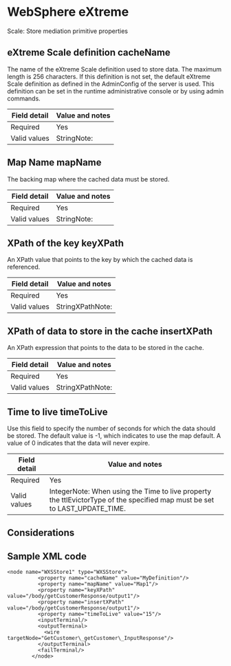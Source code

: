 # WebSphere eXtreme
Scale:
Store mediation primitive properties

## eXtreme Scale definition cacheName

The name of the eXtreme Scale definition used to store
data. The maximum length is 256 characters. If this definition is not set, the default eXtreme Scale definition as defined in
the AdminConfig of the server is used. This definition can be set in the runtime administrative
console or by using admin commands.

| Field detail   | Value and notes   |
|----------------|-------------------|
| Required       | Yes               |
| Valid values   | StringNote:       |

## Map Name mapName

The backing map where the cached data must be
stored.

| Field detail   | Value and notes   |
|----------------|-------------------|
| Required       | Yes               |
| Valid values   | StringNote:       |

## XPath of the key keyXPath

An XPath value that points to the key by which the
cached data is referenced.

| Field detail   | Value and notes   |
|----------------|-------------------|
| Required       | Yes               |
| Valid values   | StringXPathNote:  |

## XPath of data to store in the cache insertXPath

An XPath expression that points to the data to be
stored in the cache.

| Field detail   | Value and notes   |
|----------------|-------------------|
| Required       | Yes               |
| Valid values   | StringXPathNote:  |

## Time to live timeToLive

Use this field to specify the number of seconds for
which the data should be stored. The default value is -1, which indicates to
use the map default. A value of 0 indicates that the data will never
expire.

| Field detail   | Value and notes                                                                                                            |
|----------------|----------------------------------------------------------------------------------------------------------------------------|
| Required       | Yes                                                                                                                        |
| Valid values   | IntegerNote: When using the Time to live property the ttlEvictorType of the specified map must be set to LAST\_UPDATE\_TIME. |

## Considerations

## Sample XML code

```
<node name="WXSStore1" type="WXSStore">
          <property name="cacheName" value="MyDefinition"/>
          <property name="mapName" value="Map1"/>
          <property name="keyXPath" value="/body/getCustomerResponse/output1"/>
          <property name="insertXPath" value="/body/getCustomerResponse/output1"/>
          <property name="timeToLive" value="15"/>
          <inputTerminal/>
          <outputTerminal>
            <wire targetNode="GetCustomer\_getCustomer\_InputResponse"/>
          </outputTerminal>
          <failTerminal/>
        </node>
```